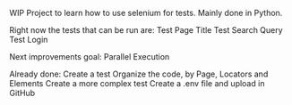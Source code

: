 WIP Project to learn how to use selenium for tests. 
Mainly done in Python.

Right now the tests that can be run are:
  Test Page Title
  Test Search Query
  Test Login

Next improvements goal:
Parallel Execution 

Already done:
Create a test 
Organize the code, by Page, Locators and Elements
Create a more complex test
Create a .env file and upload in GitHub
